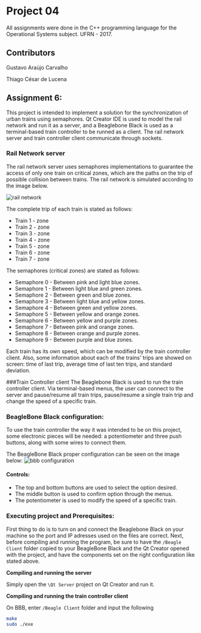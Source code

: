 # Project 04
All assignments were done in the C++ programming language for the Operational Systems subject.
UFRN - 2017.

## Contributors
Gustavo Araújo Carvalho

Thiago César de Lucena

## Assignment 6:
This project is intended to implement a solution for the synchronization of urban trains using semaphores. Qt Creator IDE is used to model the rail network and run it as a server, and a Beaglebone Black is used as a terminal-based train controller to be runned as a client. The rail network server and train controller client communicate through sockets. 

### Rail Network server
The rail network server uses semaphores implementations to guarantee the access of only one train on critical zones, which are the paths on the trip of possible collision between trains. The rail network is simulated according to the image below.

![rail network](https://github.com/thiagocesarm/Operating_Systems_Projects/blob/master/P06_-_Train_Semaphore_System/images/trains.png)

The complete trip of each train is stated as follows:

* Train 1 -  zone
* Train 2 -  zone
* Train 3 -  zone
* Train 4 -  zone
* Train 5 -  zone
* Train 6 -  zone
* Train 7 -  zone

The semaphores (critical zones) are stated as follows:

* Semaphore 0 - Between pink and light blue zones.
* Semaphore 1 - Between light blue and green zones.
* Semaphore 2 - Between green and blue zones.
* Semaphore 3 - Between light blue and yellow zones.
* Semaphore 4 - Between green and yellow zones.
* Semaphore 5 - Between yellow and orange zones.
* Semaphore 6 - Between yellow and purple zones.
* Semaphore 7 - Between pink and orange zones.
* Semaphore 8 - Between orange and purple zones.
* Semaphore 9 - Between purple and blue zones.

Each train has its own speed, which can be modified by the train controller client. Also, some information about each of the trains' trips are showed on screen: time of last trip, average time of last ten trips, and standard deviation.

###Train Controller client
The Beaglebone Black is used to run the train controller client. Via terminal-based menus, the user can connect to the server and pause/resume all train trips, pause/resume a single train trip and change the speed of a specific train.

### BeagleBone Black configuration:
To use the train controller the way it was intended to be on this project, some electronic pieces will 
be needed: a potentiometer and three push buttons, along with some wires to connect them.

The BeagleBone Black proper configuration can be seen on the image below:
![bbb configuration](https://github.com/thiagocesarm/Operating_Systems_Projects/blob/master/P06_-_Train_Semaphore_System/images/semaphore_bb.png)

#### Controls:
* The top and bottom buttons are used to select the option desired.
* The middle button is used to confirm option through the menus.
* The potentiometer is used to modify the speed of a specific train.

### Executing project and Prerequisites:  
First thing to do is to turn on and connect the Beaglebone Black on your machine so the port and IP adresses used on the files are correct. Next, before compiling and running the program, be sure to have the `/Beagle Client` folder copied to your BeagleBone Black and the Qt Creator opened with the project, and have the components set on the right configuration like stated above.

**Compiling and running the server**

Simply open the `\Qt Server` project on Qt Creator and run it.

**Compiling and running the train controller client**

On BBB, enter `/Beagle Client` folder and input the following

```bash
make
sudo ./exe
```